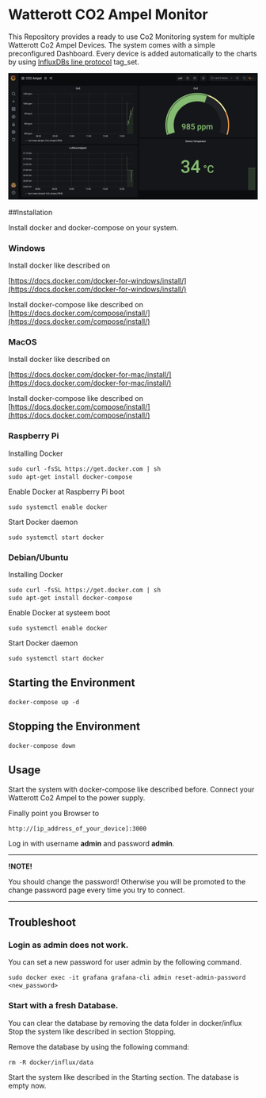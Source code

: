 # Watterott CO2 Ampel Monitor
This Repository provides a ready to use Co2 Monitoring system for multiple Watterott Co2 Ampel Devices. The system comes with a simple preconfigured Dashboard. Every device is added automatically to the charts by using [InfluxDBs line protocol](https://docs.influxdata.com/influxdb/v1.8/write_protocols/line_protocol_tutorial/) tag_set.


![Screenshot of Grafana Monitoring](docs/screenshot.png)



##Installation

Install docker and docker-compose on your system.

### Windows
Install docker like described on 

[https://docs.docker.com/docker-for-windows/install/](https://docs.docker.com/docker-for-windows/install/)

Install docker-compose like described on
[https://docs.docker.com/compose/install/](https://docs.docker.com/compose/install/)

### MacOS

Install docker like described on 

[https://docs.docker.com/docker-for-mac/install/](https://docs.docker.com/docker-for-mac/install/)

Install docker-compose like described on
[https://docs.docker.com/compose/install/](https://docs.docker.com/compose/install/)

### Raspberry Pi
Installing Docker

``` 
sudo curl -fsSL https://get.docker.com | sh 
sudo apt-get install docker-compose

```

Enable Docker at Raspberry Pi boot

```
sudo systemctl enable docker
```

Start Docker daemon

```
sudo systemctl start docker
```

### Debian/Ubuntu
Installing Docker

``` 
sudo curl -fsSL https://get.docker.com | sh 
sudo apt-get install docker-compose
```

Enable Docker at systeem boot

```
sudo systemctl enable docker
```

Start Docker daemon

```
sudo systemctl start docker
```


## Starting the Environment

```
docker-compose up -d
```

## Stopping the Environment

```
docker-compose down 
```

## Usage

Start the system with docker-compose like described before. 
Connect your Watterott Co2 Ampel to the power supply.

Finally point you Browser to 

```
http://[ip_address_of_your_device]:3000
```

Log in with username __admin__ and password __admin__. 

---

**!NOTE!**

You should change the password! Otherwise you will be promoted to the change password page every time you try to connect.

---

## Troubleshoot

### Login as admin does not work.

You can set a new password for user admin by the following command.

```
sudo docker exec -it grafana grafana-cli admin reset-admin-password <new_password>
```

### Start with a fresh Database.

You can clear the database by removing the data folder in docker/influx
Stop the system like described in section Stopping. 

Remove the database by using the following command:

```
rm -R docker/influx/data
```

Start the system like described in the Starting section. The database is 
empty now.
